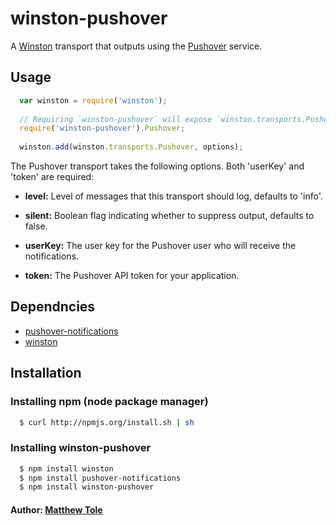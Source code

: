 # winston-pushover

A [Winston][0] transport that outputs using the [Pushover][1] service.

## Usage

``` js
  var winston = require('winston');
  
  // Requiring `winston-pushover` will expose `winston.transports.Pushover`
  require('winston-pushover').Pushover;
  
  winston.add(winston.transports.Pushover, options);
```
The Pushover transport takes the following options. Both 'userKey' and 'token' are required:

* __level:__ Level of messages that this transport should log, defaults to 'info'.
* __silent:__ Boolean flag indicating whether to suppress output, defaults to false.

* __userKey:__ The user key for the Pushover user who will receive the notifications.
* __token:__ The Pushover API token for your application. 

## Dependncies

* [pushover-notifications][2]
* [winston][3]

## Installation

### Installing npm (node package manager)

``` bash
  $ curl http://npmjs.org/install.sh | sh
```

### Installing winston-pushover

``` bash
  $ npm install winston
  $ npm install pushover-notifications
  $ npm install winston-pushover
```

#### Author: [Matthew Tole](http://matthewtole.com)

[0]: https://github.com/flatiron/winston
[1]: https://pushover.net/
[2]: https://github.com/mape/node-pushover
[3]: https://github.com/flatiron/winston
